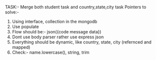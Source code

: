 TASK:- Merge both student task and country,state,city task 
   Pointers to solve:- 
   1. Using interface, collection in the mongodb 
   2. Use populate
   3. Flow should be:- json({code
                      message
                      data})
   4. Dont use body parser rather use express json
   5. Everything should be dynamic, like country, state, city (refernced and mapped)
   6. Check:- name.lowercase(), string, trim
